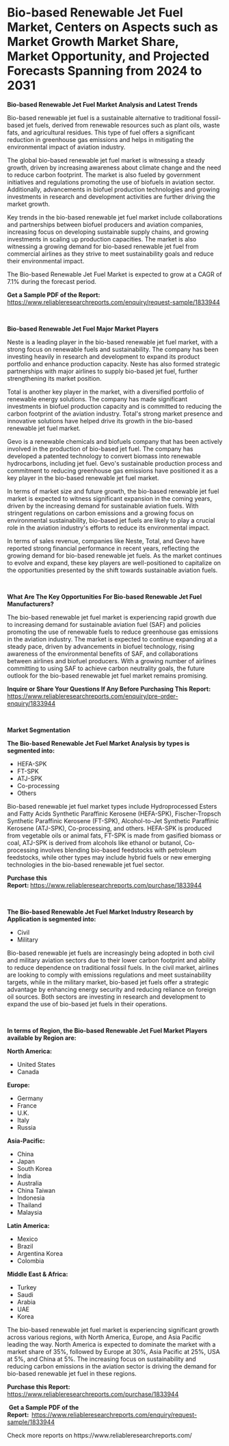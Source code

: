 <p><h1>Bio-based Renewable Jet Fuel Market, Centers on Aspects such as Market Growth Market Share, Market Opportunity, and Projected Forecasts Spanning from 2024 to 2031</h1></p><p><strong>Bio-based Renewable Jet Fuel Market Analysis and Latest Trends</strong></p>
<p><p>Bio-based renewable jet fuel is a sustainable alternative to traditional fossil-based jet fuels, derived from renewable resources such as plant oils, waste fats, and agricultural residues. This type of fuel offers a significant reduction in greenhouse gas emissions and helps in mitigating the environmental impact of aviation industry.</p><p>The global bio-based renewable jet fuel market is witnessing a steady growth, driven by increasing awareness about climate change and the need to reduce carbon footprint. The market is also fueled by government initiatives and regulations promoting the use of biofuels in aviation sector. Additionally, advancements in biofuel production technologies and growing investments in research and development activities are further driving the market growth.</p><p>Key trends in the bio-based renewable jet fuel market include collaborations and partnerships between biofuel producers and aviation companies, increasing focus on developing sustainable supply chains, and growing investments in scaling up production capacities. The market is also witnessing a growing demand for bio-based renewable jet fuel from commercial airlines as they strive to meet sustainability goals and reduce their environmental impact.</p><p>The Bio-based Renewable Jet Fuel Market is expected to grow at a CAGR of 7.1% during the forecast period.</p></p>
<p><strong>Get a Sample PDF of the Report:&nbsp;</strong> <a href="https://www.reliableresearchreports.com/enquiry/request-sample/1833944">https://www.reliableresearchreports.com/enquiry/request-sample/1833944</a></p>
<p>&nbsp;</p>
<p><strong>Bio-based Renewable Jet Fuel Major Market Players</strong></p>
<p><p>Neste is a leading player in the bio-based renewable jet fuel market, with a strong focus on renewable fuels and sustainability. The company has been investing heavily in research and development to expand its product portfolio and enhance production capacity. Neste has also formed strategic partnerships with major airlines to supply bio-based jet fuel, further strengthening its market position.</p><p>Total is another key player in the market, with a diversified portfolio of renewable energy solutions. The company has made significant investments in biofuel production capacity and is committed to reducing the carbon footprint of the aviation industry. Total's strong market presence and innovative solutions have helped drive its growth in the bio-based renewable jet fuel market.</p><p>Gevo is a renewable chemicals and biofuels company that has been actively involved in the production of bio-based jet fuel. The company has developed a patented technology to convert biomass into renewable hydrocarbons, including jet fuel. Gevo's sustainable production process and commitment to reducing greenhouse gas emissions have positioned it as a key player in the bio-based renewable jet fuel market.</p><p>In terms of market size and future growth, the bio-based renewable jet fuel market is expected to witness significant expansion in the coming years, driven by the increasing demand for sustainable aviation fuels. With stringent regulations on carbon emissions and a growing focus on environmental sustainability, bio-based jet fuels are likely to play a crucial role in the aviation industry's efforts to reduce its environmental impact.</p><p>In terms of sales revenue, companies like Neste, Total, and Gevo have reported strong financial performance in recent years, reflecting the growing demand for bio-based renewable jet fuels. As the market continues to evolve and expand, these key players are well-positioned to capitalize on the opportunities presented by the shift towards sustainable aviation fuels.</p></p>
<p>&nbsp;</p>
<p><strong>What Are The Key Opportunities For Bio-based Renewable Jet Fuel Manufacturers?</strong></p>
<p><p>The bio-based renewable jet fuel market is experiencing rapid growth due to increasing demand for sustainable aviation fuel (SAF) and policies promoting the use of renewable fuels to reduce greenhouse gas emissions in the aviation industry. The market is expected to continue expanding at a steady pace, driven by advancements in biofuel technology, rising awareness of the environmental benefits of SAF, and collaborations between airlines and biofuel producers. With a growing number of airlines committing to using SAF to achieve carbon neutrality goals, the future outlook for the bio-based renewable jet fuel market remains promising.</p></p>
<p><strong>Inquire or Share Your Questions If Any Before Purchasing This Report:</strong> <a href="https://www.reliableresearchreports.com/enquiry/pre-order-enquiry/1833944">https://www.reliableresearchreports.com/enquiry/pre-order-enquiry/1833944</a></p>
<p>&nbsp;</p>
<p><strong>Market Segmentation</strong></p>
<p><strong>The Bio-based Renewable Jet Fuel Market Analysis by types is segmented into:</strong></p>
<p><ul><li>HEFA-SPK</li><li>FT-SPK</li><li>ATJ-SPK</li><li>Co-processing</li><li>Others</li></ul></p>
<p><p>Bio-based renewable jet fuel market types include Hydroprocessed Esters and Fatty Acids Synthetic Paraffinic Kerosene (HEFA-SPK), Fischer-Tropsch Synthetic Paraffinic Kerosene (FT-SPK), Alcohol-to-Jet Synthetic Paraffinic Kerosene (ATJ-SPK), Co-processing, and others. HEFA-SPK is produced from vegetable oils or animal fats, FT-SPK is made from gasified biomass or coal, ATJ-SPK is derived from alcohols like ethanol or butanol, Co-processing involves blending bio-based feedstocks with petroleum feedstocks, while other types may include hybrid fuels or new emerging technologies in the bio-based renewable jet fuel sector.</p></p>
<p><strong>Purchase this Report:&nbsp;</strong><a href="https://www.reliableresearchreports.com/purchase/1833944">https://www.reliableresearchreports.com/purchase/1833944</a></p>
<p>&nbsp;</p>
<p><strong>The Bio-based Renewable Jet Fuel Market Industry Research by Application is segmented into:</strong></p>
<p><ul><li>Civil</li><li>Military</li></ul></p>
<p><p>Bio-based renewable jet fuels are increasingly being adopted in both civil and military aviation sectors due to their lower carbon footprint and ability to reduce dependence on traditional fossil fuels. In the civil market, airlines are looking to comply with emissions regulations and meet sustainability targets, while in the military market, bio-based jet fuels offer a strategic advantage by enhancing energy security and reducing reliance on foreign oil sources. Both sectors are investing in research and development to expand the use of bio-based jet fuels in their operations.</p></p>
<p>&nbsp;</p>
<p><strong>In terms of Region, the Bio-based Renewable Jet Fuel Market Players available by Region are:</strong></p>
<p>
    <p> <strong> North America: </strong>
        <ul>
            <li>United States</li>
            <li>Canada</li>
        </ul>
        </p> 
    <p> <strong> Europe: </strong>
        <ul>
            <li>Germany</li>
            <li>France</li>
            <li>U.K.</li>
            <li>Italy</li>
            <li>Russia</li>
        </ul>
        </p> 
    <p> <strong> Asia-Pacific: </strong>
        <ul>
            <li>China</li>
            <li>Japan</li>
            <li>South Korea</li>
            <li>India</li>
            <li>Australia</li>
            <li>China Taiwan</li>
            <li>Indonesia</li>
            <li>Thailand</li>
            <li>Malaysia</li>
        </ul>
        </p> 
    <p> <strong> Latin America: </strong>
        <ul>
            <li>Mexico</li>
            <li>Brazil</li>
            <li>Argentina Korea</li>
            <li>Colombia</li>
        </ul>
        </p> 
    <p> <strong> Middle East & Africa: </strong>
        <ul>
            <li>Turkey</li>
            <li>Saudi</li>
            <li>Arabia</li>
            <li>UAE</li>
            <li>Korea</li>
        </ul>
    </p>
    </p>
<p><p>The bio-based renewable jet fuel market is experiencing significant growth across various regions, with North America, Europe, and Asia Pacific leading the way. North America is expected to dominate the market with a market share of 35%, followed by Europe at 30%, Asia Pacific at 25%, USA at 5%, and China at 5%. The increasing focus on sustainability and reducing carbon emissions in the aviation sector is driving the demand for bio-based renewable jet fuel in these regions.</p></p>
<p><strong>Purchase this Report: </strong><a href="https://www.reliableresearchreports.com/purchase/1833944">https://www.reliableresearchreports.com/purchase/1833944</a></p>
<p>&nbsp;<strong>Get a Sample PDF of the Report:&nbsp;&nbsp;</strong><a href="https://www.reliableresearchreports.com/enquiry/request-sample/1833944">https://www.reliableresearchreports.com/enquiry/request-sample/1833944</a></p>
<p><strong></strong></p>
<p>Check more reports on https://www.reliableresearchreports.com/</p>